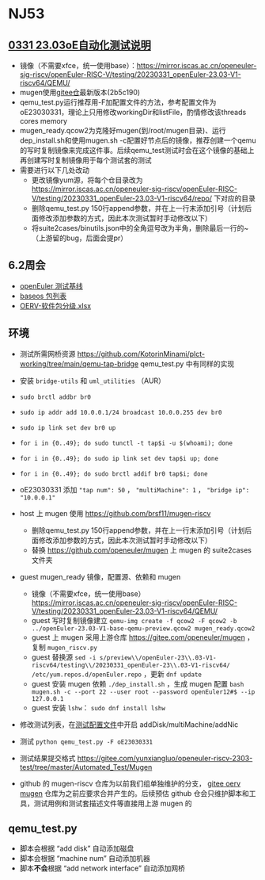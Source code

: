 # NJ53

## [0331 23.03oE自动化测试说明](https://github.com/brsf11/Tarsier-Internship/blob/main/Testing/0331-23.03testing/README.md)
- 镜像（不需要xfce，统一使用base）：<https://mirror.iscas.ac.cn/openeuler-sig-riscv/openEuler-RISC-V/testing/20230331_openEuler-23.03-V1-riscv64/QEMU/>  
- mugen使用[gitee仓](https://gitee.com/src-oerv/mugen)最新版本(2b5c190)
- qemu_test.py运行推荐用-F加配置文件的方法，参考配置文件为oE23030331，理论上只用修改workingDir和listFile，酌情修改该threads cores memory
- mugen_ready.qcow2为克隆好mugen(到/root/mugen目录)、运行dep_install.sh和使用mugen.sh -c配置好节点后的镜像，推荐创建一个qemu的写时复制镜像来完成这件事。后续qemu_test测试时会在这个镜像的基础上再创建写时复制镜像用于每个测试套的测试
- 需要进行以下几处改动
    - 更改镜像yum源，将每个仓目录改为 <https://mirror.iscas.ac.cn/openeuler-sig-riscv/openEuler-RISC-V/testing/20230331_openEuler-23.03-V1-riscv64/repo/> 下对应的目录
    - 删除qemu_test.py 150行append参数，并在上一行末添加引号（计划后面修改添加参数的方式，因此本次测试暂时手动修改以下）
    - 将suite2cases/binutils.json中的全角逗号改为半角，删除最后一行的~（上游留的bug，后面会提pr）

## 6.2周会

+ [openEuler 测试基线](https://gitee.com/openeuler/QA/blob/master/openEuler%E6%B5%8B%E8%AF%95%E5%9F%BA%E7%BA%BF.md)
+ [baseos 包列表](https://gitee.com/openeuler/release-management/blob/master/openEuler-23.03/baseos/pckg-mgmt.yaml)
+ [OERV-软件包分级.xlsx](./OERV-软件包分级.xlsx)

## 环境

+ 测试所需网桥资源 <https://github.com/KotorinMinami/plct-working/tree/main/qemu-tap-bridge> qemu_test.py 中有同样的实现
+ 安装 ``bridge-utils`` 和 ``uml_utilities`` （AUR）
+ ``sudo brctl addbr br0``
+ ``sudo ip addr add 10.0.0.1/24 broadcast 10.0.0.255 dev br0``
+ ``sudo ip link set dev br0 up``
+ ``for i in {0..49}; do sudo tunctl -t tap$i -u $(whoami); done``
+ ``for i in {0..49}; do sudo ip link set dev tap$i up; done``
+ ``for i in {0..49}; do sudo brctl addif br0 tap$i; done``
+ oE23030331 添加 ``"tap num": 50`` ， ``"multiMachine": 1`` ， ``"bridge ip": "10.0.0.1"``

+ host 上 mugen 使用 <https://github.com/brsf11/mugen-riscv>
   + 删除qemu_test.py 150行append参数，并在上一行末添加引号（计划后面修改添加参数的方式，因此本次测试暂时手动修改以下）
   + 替换 <https://github.com/openeuler/mugen> 上 mugen 的 suite2cases 文件夹

+ guest mugen_ready 镜像，配置源、依赖和 mugen
   + 镜像（不需要xfce，统一使用base） <https://mirror.iscas.ac.cn/openeuler-sig-riscv/openEuler-RISC-V/testing/20230331_openEuler-23.03-V1-riscv64/QEMU/>
   + guest 写时复制镜像建立 ``qemu-img create -f qcow2 -F qcow2 -b ../openEuler-23.03-V1-base-qemu-preview.qcow2 mugen_ready.qcow2``
   + guest 上 mugen 采用上游仓库 <https://gitee.com/openeuler/mugen> ，复制 ``mugen_riscv.py``
   + guest 替换源 ``sed -i s/preview\\/openEuler-23\\.03-V1-riscv64/testing\\/20230331_openEuler-23\\.03-V1-riscv64/ /etc/yum.repos.d/openEuler.repo`` ，更新 ``dnf update``
   + guest 安装 mugen 依赖 ``./dep_install.sh`` ，生成 mugen 配置 ``bash mugen.sh -c --port 22 --user root --password openEuler12#$ --ip 127.0.0.1``
   + guest 安装 ``lshw``： ``sudo dnf install lshw``

+ 修改测试列表，在[测试配置文件](./oE23030331)中开启 addDisk/multiMachine/addNic
+ 测试 ``python qemu_test.py -F oE23030331``

+ 测试结果提交格式 <https://gitee.com/yunxiangluo/openeuler-riscv-2303-test/tree/master/Automated_Test/Mugen>
+ github 的 mugen-riscv 仓库为以前我们组单独维护的分支， [gitee oerv mugen](https://gitee.com/src-oerv/mugen) 仓库为之前应要求合并产生的。后续预估 github 仓会只维护脚本和工具，测试用例和测试套描述文件等直接用上游 mugen 的

## qemu_test.py

+ 脚本会根据 “add disk” 自动添加磁盘
+ 脚本会根据 “machine num” 自动添加机器
+ 脚本**不会**根据 “add network interface” 自动添加网桥

